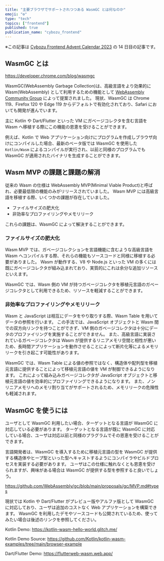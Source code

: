 ```yaml
---
title: "主要ブラウザでサポートされつつある WasmGC とは何なのか"
emoji: "⚙️"
type: "tech"
topics: ["frontend"]
published: true
publication_name: "cybozu_frontend"
---
```


※この記事は [Cybozu Frontend Advent Calendar 2023](https://adventar.org/calendars/9255) の 14 日目の記事です。

## WasmGC とは

https://developer.chrome.com/blog/wasmgc

WasmGC(WebAssembly Garbage Collection)は、高級言語をより効果的に Wasm(WebAssembly) として利用するための機能として [WebAssembly Community Group](https://www.w3.org/community/webassembly/) によって提案されました。
現状、WasmGC は Chrome 119、Firefox 120 や Edge 119 からデフォルトで有効化されており、Safari においても開発が進んでいます。

主に Kotlin や Dart/Flutter といった VM にガベージコレクタを含む言語を Wasm へ移植する際にこの機能の恩恵を受けることができます。

例えば、Kotlin で Web アプリケーション向けにプログラムを作成しブラウザ向けにコンパイルした場合、最新のベータ版では WasmGC を使用した `Kotlin/Wasm` によるコンパイルが実行され、以前と同様のプログラムでも WasmGC が適用されたバイナリを生成することができます。

## Wasm MVP の課題と課題の解消

従来の Wasm の仕様は WebAssembly MVP(Minimal Viable Product)と呼ばれ、必要最低限の機能のみがリリースされていました。
Wasm MVP には高級言語を移植する際、いくつかの課題が存在していました。

- ファイルサイズの肥大化
- 非効率なプロファイリングやメモリリーク

これらの課題は、WasmGC によって解決することができます。

### ファイルサイズの肥大化

Wasm MVP では、ガベージコレクションを言語機能に含むような高級言語を Wasm へコンパイルする際、それらの機能もソースコードと同様に移植する必要がありました。
Wasm が動作する、V8 や Node.js といった VM の多くには既にガベージコレクタが組み込まれており、実質的にこれは余分な追加リソースといえます。

WasmGC では、Wasm 側の VM が持つガベージコレクタを移植元言語のガベージコレクタとして利用できるため、リソースを軽減することができます。

### 非効率なプロファイリングやメモリリーク

Wasm と JavaScript は相互にデータをやり取りする際、Wasm Table を用いてデータの参照を行います。
この手法では、JavaScript オブジェクトと Wasm 間での双方向リンクを持つことができず、VM 側のガベージコレクタは十分にデータのプロファイリングを実施することができません。
また、高級言語に実装されているガベージコレクタは Wasm が提供するリニアメモリ空間と相性が悪いため、長時間アプリケーションを動作させることによって断片化等によるメモリリークを引き起こす可能性があります。

WasmGC では、Wasm Table による値の参照ではなく、構造体や配列型を移植元言語に提供することによって移植元言語の値を VM が制御できるようになります。
これによって組み込みガベージコレクタが JavaScript オブジェクトと移植元言語の値を効率的にプロファイリングできるようになります。
また、ノンリニアメモリへのメモリ割り当てがサポートされるため、メモリリークの危険性も軽減されます。

## WasmGC を使うには

ユーザとして WasmGC 利用したい場合、ターゲットとなる言語が WasmGC に対応している必要があります。
ターゲットとなる言語が既に WasmGC に対応している場合、ユーザは対応以前と同様のプラグラムでその恩恵を受けることができます。

言語開発者は、WasmGC を導入するために移植元言語の型を WasmGC が提供する構造体やヒープ型といった型へキャストするようにコンパイラやビルドプロセスを実装する必要があります。
ユーザはこの仕様に触れなくとも恩恵を受けられますが、興味がある場合は WasmGC が提供する型を参照すると良いでしょう。

https://github.com/WebAssembly/gc/blob/main/proposals/gc/MVP.md#types

現状では Kotlin や Dart/Flutter がプレビュー版やアルファ版として WasmGC に対応しており、ユーザは追加のコストなく Web アプリケーションを構築できます。
WasmGC を利用したデモやソースコードも公開されているため、使ってみたい場合は後述のリンクを参照してください。

Kotlin Demo:
https://kotlin-wasm-hello-world.glitch.me/

Kotlin Demo Source:
https://github.com/Kotlin/kotlin-wasm-examples/tree/main/browser-example

Dart/Flutter Demo:
https://flutterweb-wasm.web.app/
